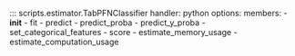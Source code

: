 ::: scripts.estimator.TabPFNClassifier
    handler: python
    options:
      members:
        - __init__
        - fit
        - predict
        - predict_proba
        - predict_y_proba
        - set_categorical_features
        - score
        - estimate_memory_usage
        - estimate_computation_usage